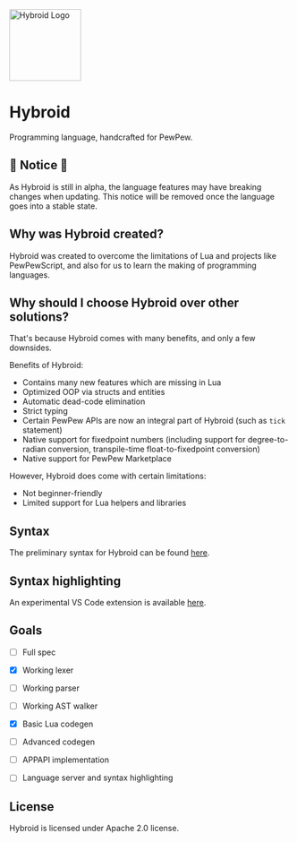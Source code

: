 <img src="https://hybroid.pewpew.live/Logo.png" alt="Hybroid Logo" width="128" height="128">

# Hybroid

Programming language, handcrafted for PewPew.

## 🚧 Notice 🚧

As Hybroid is still in alpha, the language features may have breaking changes when updating. This notice will be removed once the language goes into a stable state.

## Why was Hybroid created?

Hybroid was created to overcome the limitations of Lua and projects like PewPewScript, and also for us to learn the making of programming languages.

## Why should I choose Hybroid over other solutions?

That's because Hybroid comes with many benefits, and only a few downsides.

Benefits of Hybroid:

- Contains many new features which are missing in Lua
- Optimized OOP via structs and entities
- Automatic dead-code elimination
- Strict typing
- Certain PewPew APIs are now an integral part of Hybroid (such as `tick` statement)
- Native support for fixedpoint numbers (including support for degree-to-radian conversion, transpile-time float-to-fixedpoint conversion)
- Native support for PewPew Marketplace

However, Hybroid does come with certain limitations:

- Not beginner-friendly
- Limited support for Lua helpers and libraries

## Syntax

The preliminary syntax for Hybroid can be found [here](spec/syntax.md).

## Syntax highlighting

An experimental VS Code extension is available [here](https://github.com/pewpewlive/hybroid-vscode).

## Goals

- [ ] Full spec

- [x] Working lexer

- [ ] Working parser

- [ ] Working AST walker

- [x] Basic Lua codegen

- [ ] Advanced codegen

- [ ] APPAPI implementation

- [ ] Language server and syntax highlighting

## License

Hybroid is licensed under Apache 2.0 license.

